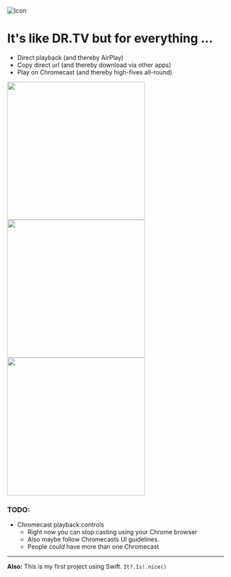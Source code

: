 ![Icon](https://cdn.rawgit.com/mikker/Disaster.app/master/Resources/Icon-120.png)

# It's like DR.TV but for everything &hellip;

* Direct playback (and thereby AirPlay)
* Copy direct url (and thereby download via other apps)
* Play on Chromecast (and thereby high-fives all-round)

<img src="https://cdn.rawgit.com/mikker/Disaster.app/master/Resources/screenshots/1.png" width=320 alt="">
<img src="https://cdn.rawgit.com/mikker/Disaster.app/master/Resources/screenshots/2.png" width=320 alt="">
<img src="https://cdn.rawgit.com/mikker/Disaster.app/master/Resources/screenshots/3.png" width=320 alt="">

### TODO:

* Chromecast playback controls
    - Right now you can stop casting using your Chrome browser
    - Also maybe follow Chromecasts UI guidelines.
    - People _could_ have more than one Chromecast

---

**Also:** This is my first project using Swift. `It?.Is!.nice()`
